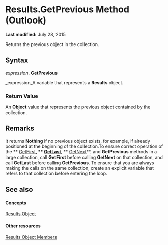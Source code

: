 
# Results.GetPrevious Method (Outlook)

 **Last modified:** July 28, 2015

Returns the previous object in the collection. 

## Syntax

 _expression_. **GetPrevious**

 _expression_A variable that represents a  **Results** object.


### Return Value

An  **Object** value that represents the previous object contained by the collection.


## Remarks

It returns  **Nothing** if no previous object exists, for example, if already positioned at the beginning of the collection.To ensure correct operation of the ** [GetFirst](9a8b56ce-5e93-f1b1-be7f-7734d86f4997.md)**,  ** [GetLast](90a50739-b9a9-92de-516b-1cd9f3fe8d50.md)**,  ** [GetNext](3667738a-fcae-b786-e8d4-e478b1614c8c.md)**, and  **GetPrevious** methods in a large collection, call **GetFirst** before calling **GetNext** on that collection, and call **GetLast** before calling **GetPrevious**. To ensure that you are always making the calls on the same collection, create an explicit variable that refers to that collection before entering the loop.


## See also


#### Concepts


 [Results Object](59057f6f-8f6d-eed0-c945-240b9593b7ea.md)
#### Other resources


 [Results Object Members](650f59fb-0dbd-3f5f-b289-2dfe9e33c20e.md)
